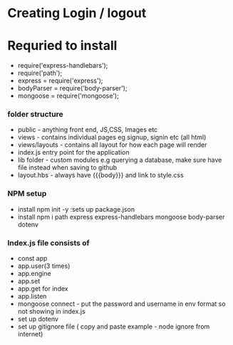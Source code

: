 # Creating Login / logout

# Requried to install
* require('express-handlebars');
* require('path');
* express = require('express');
* bodyParser = require('body-parser');
* mongoose = require('mongoose');

### folder structure

- public - anything front end, JS,CSS, Images etc
- views - contains individual pages eg signup, signin etc (all html)
- views/layouts - contains all layout for how each page will render
- index.js entry point for the application
- lib folder - custom modules e.g querying a database, make sure have file instead when saving to github
- layout.hbs - always have {{{body}}} and link to style.css

### NPM setup
- install npm init -y :sets up package.json
- install npm i path express express-handlebars mongoose body-parser dotenv

### Index.js file consists of
- const app
- app.user(3 times)
- app.engine
- app.set
- app.get for index
- app.listen
- mongoose connect - put the password and username in env format so not showing in index.js
- set up dotenv
- set up gitignore file ( copy and paste example - node ignore from internet)